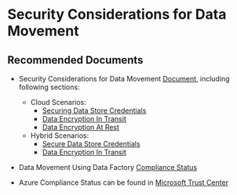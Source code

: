 <properties
	pageTitle="Security Considerations for Data Movement in Azure Data Factory"
	description="Security for Azure Data Movement Service"
	infoBubbleText=""
	authors="chez-charlie"
	ms.author="chez"
	articleId="1585a117-c6ab-40e3-8996-c4d57f44aaa0"
	diagnosticScenario=""
	selfHelpType="generic"
	supportTopicIds="32629477"
	resourceTags=""
	productPesIds="15613"
	cloudEnvironments="public, Fairfax"
/>

# Security Considerations for Data Movement

## **Recommended Documents**

* Security Considerations for Data Movement [Document](https://docs.microsoft.com/azure/data-factory/data-movement-security-considerations), including following sections: <br>
  * Cloud Scenarios: <br>
    * [Securing Data Store Credentials](https://docs.microsoft.com/azure/data-factory/data-movement-security-considerations#securing-data-store-credentials) <br>
    * [Data Encryption In Transit](https://docs.microsoft.com/azure/data-factory/data-movement-security-considerations#data-encryption-in-transit) <br>
    * [Data Encryption At Rest](https://docs.microsoft.com/azure/data-factory/data-movement-security-considerations#data-encryption-at-rest) <br>
  * Hybrid Scenarios: <br>
    * [Secure Data Store Credentials](https://docs.microsoft.com/azure/data-factory/data-movement-security-considerations#on-premises-data-store-credentials) <br>
    * [Data Encryption In Transit](https://docs.microsoft.com/azure/data-factory/data-movement-security-considerations#encryption-in-transit) <br>

* Data Movement Using Data Factory [Compliance Status](https://docs.microsoft.com/azure/data-factory/data-movement-security-considerations) <br>
* Azure Compliance Status can be found in [Microsoft Trust Center](https://www.microsoft.com/trustcenter/default.aspx) <br>
